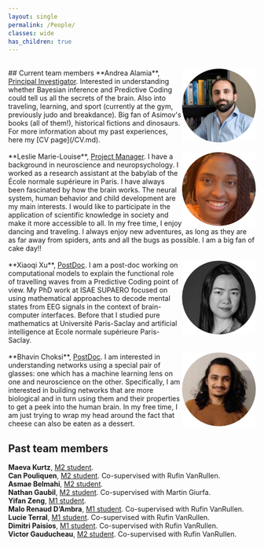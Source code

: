 ```yaml
---
layout: single
permalink: /People/
classes: wide
has_children: true 
---
```

<br> 
## Current team members
<img style="float: right;" src="/assets/images/AlamiaRound.png" alt="People"  width="150" height="150">  **Andrea Alamia**, <ins>Principal Investigator</ins>. Interested in understanding whether Bayesian inference and Predictive Coding could tell us all the secrets of the brain. Also into traveling, learning, and sport (currently at the gym, previously judo and breakdance). Big fan of Asimov's books (all of them!), historical fictions and dinosaurs. For more information about my past experiences, here my [CV page](/CV.md). <br> 
<br> 
<img style="float: right;" src="/assets/images/LeslieRound.png" alt="People"  width="150" height="150">  **Leslie Marie-Louise**, <ins>Project Manager</ins>.
I have a background in neuroscience and neuropsychology. I worked as a research assistant at the babylab of the École normale supérieure in Paris. I have always been fascinated by how the brain works. The neural system, human behavior and child development are my main interests. I would like to participate in the application of scientific knowledge in society and make it more accessible to all. In my free time, I enjoy dancing and traveling. I always enjoy new adventures, as long as they are as far away from spiders, ants and all the bugs as possible. I am a big fan of cake day!!  <br> 
<br> 
<img style="float: right;" src="/assets/images/XiaoqiRound.png" alt="People"  width="150" height="150">  **Xiaoqi Xu**, <ins>PostDoc</ins>. I am a post-doc working on computational models to explain the functional role of travelling waves from a Predictive Coding point of view. My PhD work at ISAE SUPAERO focused on using mathematical approaches to decode mental states from EEG signals in the context of brain-computer interfaces. Before that I studied pure mathematics at Université Paris-Saclay and artificial intelligence at Ecole normale supérieure Paris-Saclay. <br> 
<br> 
<img style="float: right;" src="/assets/images/BhavinRound.png" alt="People"  width="150" height="150">  **Bhavin Choksi**, <ins>PostDoc</ins>. I am interested in understanding networks using a special pair of glasses: one which has a machine learning lens on one and neuroscience on the other. Specifically, I am interested in building networks that are more biological and in turn using them and their properties to get a peek into the human brain.  In my free time, I am just trying to wrap my head around the fact that cheese can also be eaten as a dessert. <br> 

## Past team members 

**Maeva Kurtz**, <ins>M2 student</ins>. <br> 
**Can Pouliquen**, <ins>M2 student</ins>. Co-supervised with Rufin VanRullen.<br> 
**Asmae Belmahi**, <ins>M2 student</ins>. <br> 
**Nathan Gaubil**, <ins>M2 student</ins>. Co-supervised with Martin Giurfa.<br> 
**Yifan Zeng**, <ins>M1 student</ins>. <br> 
**Malo Renaud D’Ambra**, <ins>M1 student</ins>. Co-supervised with Rufin VanRullen.<br> 
**Lucie Terral**, <ins>M1 student</ins>. Co-supervised with Rufin VanRullen.<br> 
**Dimitri Paisios**, <ins>M1 student</ins>. Co-supervised with Rufin VanRullen.<br> 
**Victor Gauducheau**, <ins>M2 student</ins>. Co-supervised with Rufin VanRullen.<br> 

